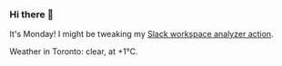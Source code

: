### Hi there :wave:

It's Monday! I might be tweaking my [Slack workspace analyzer action](https://github.com/bewuethr/slack-analyzer).

Weather in Toronto: clear, at +1°C.
